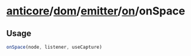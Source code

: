 # [anticore](../../../../../../#reference)/[dom](../../../#reference)/[emitter](../../#reference)/[on](../#reference)/<a name="reference">onSpace</a>

## Usage

```js
onSpace(node, listener, useCapture)
```
